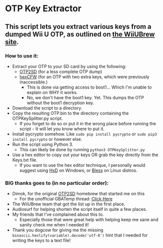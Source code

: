 # OTP Key Extractor

This script lets you extract various keys from a dumped Wii U OTP, as outlined on [the WiiUBrew site](http://wiiubrew.org/wiki/Hardware/OTP#OTP_Contents).
----------------------------------------

### How to use it:

 * Extract your OTP to your SD card by using the following:
	* [OTP2SD](https://github.com/dimok789/otp2sd_dumper) (for a less complete OTP dump)
 	* [hexCFW](https://github.com/hexkyz/hexFW) (for an OTP with two extra keys, which were previously inaccessible.)
         * This is done via getting access to boot1... Which I'm unable to explain on WHY it works.
	 	* No, we don't have the boot1 key. Yet. This dumps the OTP without the boot1 decryption key.
 * Download the script to a directory.
 * Copy the resulting OTP.bin to the directory containing the OTPKeySplitter.py script.
 	* If you forget to do so or put it in the wrong place before running the script - It will let you know where to put it.
 * Install pycrypto somehow. Like `sudo pip install pycrypto` or `sudo pip3 install pycrypto` or however else.
 * Run the script using Python 3.
 	* This can likely be done by running `python3 OTPKeySplitter.py`
 * Use a hex editor to copy out your keys OR grab the key directly from the Keys.txt file.
 	* If you want to use the hex editor technique, I personally would suggest using [HxD](https://mh-nexus.de/en/hxd/) on Windows, or [Bless](http://home.gna.org/bless) on Linux distros.

### BIG thanks goes to (in no particular order):

 * Dimok, for the original [OTP2SD](https://github.com/dimok789/otp2sd_dumper) homebrew that started me on this
 	* For the unofficial GBATemp thread: [Click Here](http://gbatemp.net/threads/otp2sd-by-dimok.447353/)
 * The WiiUBrew team that got the list up in the first place.
 * Audiosurf for helping shorten the script itself in quite a few places.
 * My friends that I've complained about this to.
 	* Especially those that were great help with helping keep me sane and sanity check me when I needed it!
 * Thank you dogcow for giving me the missing `binascii.hexlify(variable).decode('utf-8')` hint that I needed for writing the keys to a text file!
